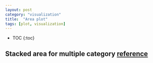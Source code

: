 ```yaml
---
layout: post
category: "visualization"
title:  "Area plot"
tags: [plot, visualization]
---
```


- TOC
{:toc}

## Stacked area for multiple category [reference](https://python-graph-gallery.com/250-basic-stacked-area-chart/)